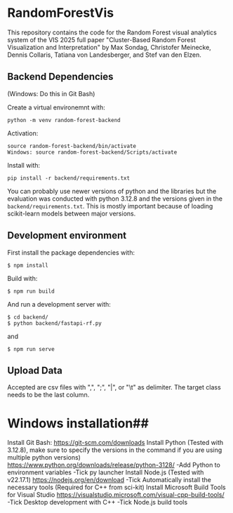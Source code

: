 # RandomForestVis

This repository contains the code for the Random Forest visual analytics system of the VIS 2025 full paper 
"Cluster-Based Random Forest Visualization and Interpretation" by Max Sondag, Christofer Meinecke, Dennis Collaris, Tatiana von Landesberger, and Stef van den Elzen.

## Backend Dependencies
(Windows: Do this in Git Bash)

Create a virtual environemnt with: 
```
python -m venv random-forest-backend
```

Activation: 
```
source random-forest-backend/bin/activate
Windows: source random-forest-backend/Scripts/activate
```

Install with: 
```
pip install -r backend/requirements.txt
```

You can probably use newer versions of python and the libraries but the evaluation was conducted with python 3.12.8 and the versions given in the ```backend/requirements.txt```. This is mostly important because of loading scikit-learn models between major versions.

## Development environment 

First install the package dependencies with:

```
$ npm install
```

Build with:

```
$ npm run build
```

And run a development server with:
```
$ cd backend/
$ python backend/fastapi-rf.py
```

and 
```
$ npm run serve
```

## Upload Data
Accepted are csv files with ",", ";", "|", or "\t" as delimiter. The target class needs to be the last column.


# Windows installation##
Install Git Bash: https://git-scm.com/downloads
Install Python (Tested with 3.12.8), make sure to specify the versions in the command if you are using multiple python versions)  https://www.python.org/downloads/release/python-3128/
-Add Python to environment variables
-Tick py launcher
Install Node.js (Tested with v22.17.1) https://nodejs.org/en/download
-Tick Automatically install the necessary tools (Required for C++ from sci-kit)
Install Microsoft Build Tools for Visual Studio https://visualstudio.microsoft.com/visual-cpp-build-tools/
-Tick Desktop development with C++
-Tick Node.js build tools